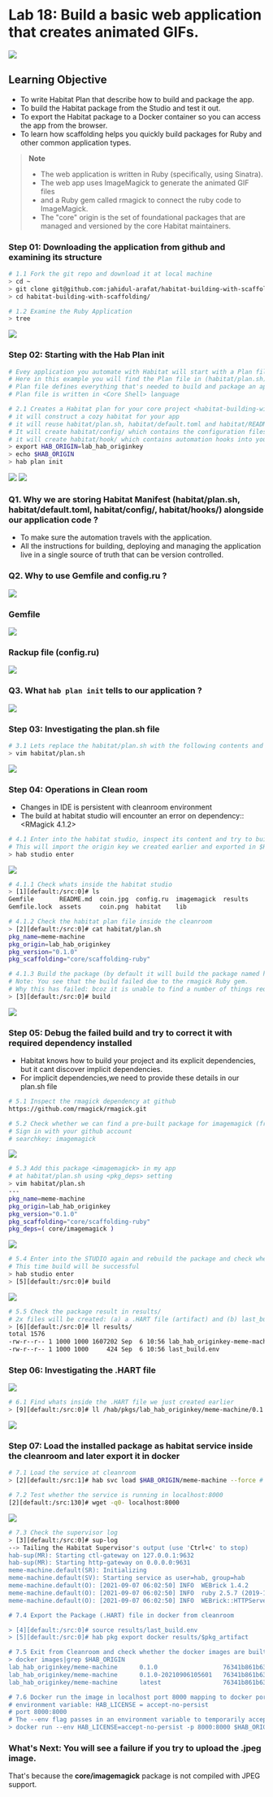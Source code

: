 # Lab 18: Build a basic web application that creates animated GIFs.
![](images/lab18.png)

## Learning Objective
- To write Habitat Plan that describe how to build and package the app.
- To build the Habitat package from the Studio and test it out.
- To export the Habitat package to a Docker container so you can access the app from the browser.
- To learn how scaffolding helps you quickly build packages for Ruby and other common application types.

> **Note**
> - The web application is written in Ruby (specifically, using Sinatra).
> - The web app uses ImageMagick to generate the animated GIF files 
> - and a Ruby gem called rmagick to connect the ruby code to ImageMagick.
> - The "core" origin is the set of foundational packages that are managed and versioned by the core Habitat maintainers.

### Step 01: Downloading the application from github and examining its structure
```bash
# 1.1 Fork the git repo and download it at local machine
> cd ~
> git clone git@github.com:jahidul-arafat/habitat-building-with-scaffolding.git
> cd habitat-building-with-scaffolding/

# 1.2 Examine the Ruby Application
> tree
```
![](images/hab_plan_skel.png)

### Step 02: Starting with the Hab Plan init
```bash
# Evey application you automate with Habitat will start with a Plan file. 
# Here in this example you will find the Plan file in (habitat/plan.sh)
# Plan file defines everything that's needed to build and package an application into a Habitat artifact (.HART file)
# Plan file is written in <Core Shell> language

# 2.1 Creates a Habitat plan for your core project <habitat-building-with-scaffolding>
# it will construct a cozy habitat for your app
# it will reuse habitat/plan.sh, habitat/default.toml and habitat/README.md
# It will create habitat/config/ which contains the configuration files for your app.
# it will create habitat/hook/ which contains automation hooks into your habitat
> export HAB_ORIGIN=lab_hab_originkey
> echo $HAB_ORIGIN
> hab plan init
```
![](images/hab_plan_init.png)
![](images/hab_plan_init-new.png)


### Q1. Why we are storing Habitat Manifest (habitat/plan.sh, habitat/default.toml, habitat/config/, habitat/hooks/) alongside our application code ?
- To make sure the automation travels with the application.
- All the instructions for building, deploying and managing the application live in a single source of truth that can be version controlled.

### Q2. Why to use Gemfile and config.ru ?
![](images/hab_plan_init_rackup.png)
### Gemfile
![](images/gemfile.png)

### Rackup file (config.ru)
![](images/rackup_file.png)


### Q3. What `hab plan init` tells to our application ?
![](images/hab-paln-init-scaffolding.png)

### Step 03: Investigating the plan.sh file
```bash
# 3.1 Lets replace the habitat/plan.sh with the following contents and investigate its structure
> vim habitat/plan.sh

```
![](images/plan_file_intro.png)

### Step 04: Operations in Clean room
- Changes in IDE is persistent with cleanroom environment
- The build at habitat studio will encounter an error on dependency::<RMagick 4.1.2>
```bash
# 4.1 Enter into the habitat studio, inspect its content and try to build the package
# This will import the origin key we created earlier and exported in $HAB_ORIGIN environment variable
> hab studio enter

```
![](images/hab-studio-importing-keys.png)
```bash
# 4.1.1 Check whats inside the habitat studio
> [1][default:/src:0]# ls
Gemfile       README.md  coin.jpg  config.ru  imagemagick  results
Gemfile.lock  assets     coin.png  habitat    lib

# 4.1.2 Check the habitat plan file inside the cleanroom
> [2][default:/src:0]# cat habitat/plan.sh
pkg_name=meme-machine
pkg_origin=lab_hab_originkey
pkg_version="0.1.0"
pkg_scaffolding="core/scaffolding-ruby"

# 4.1.3 Build the package (by default it will build the package named habitat and will build from habitat/plan.sh)
# Note: You see that the build failed due to the rmagick Ruby gem.
# Why this has failed: bcoz it is unable to find a number of things required to install the <rmagick> gem
> [3][default:/src:0]# build
```
![](images/hab_build_error.png)

### Step 05: Debug the failed build and try to correct it with required dependency installed
- Habitat knows how to build your project and its explicit dependencies, but it cant discover implicit dependencies.
- For implicit dependencies,we need to provide these details in our plan.sh file
```bash
# 5.1 Inspect the rmagick dependency at github
https://github.com/rmagick/rmagick.git

# 5.2 Check whether we can find a pre-built package for imagemagick (from origin::<core>) at https://bldr.habitat.sh/
# Sign in with your github account
# searchkey: imagemagick

```
![](images/habitat_builder_imagemagick.png)

```bash
# 5.3 Add this package <imagemagick> in my app 
# at habitat/plan.sh using <pkg_deps> setting
> vim habitat/plan.sh
---
pkg_name=meme-machine
pkg_origin=lab_hab_originkey
pkg_version="0.1.0"
pkg_scaffolding="core/scaffolding-ruby"
pkg_deps=( core/imagemagick )
```
![](images/habitat-plan-dep-added.png)
```bash
# 5.4 Enter into the STUDIO again and rebuild the package and check whether the error is resolved or not
# This time build will be successful
> hab studio enter
> [5][default:/src:0]# build
```
![](images/core_pkg_imagemagick.png)
```bash
# 5.5 Check the package result in results/
# 2x files will be created: (a) a .HART file (artifact) and (b) last_build.env
> [6][default:/src:0]# ll results/
total 1576
-rw-r--r-- 1 1000 1000 1607202 Sep  6 10:56 lab_hab_originkey-meme-machine-0.1.0-20210906105601-x86_64-linux.hart
-rw-r--r-- 1 1000 1000     424 Sep  6 10:56 last_build.env
```

### Step 06: Investigating the .HART file
![](images/hart_file_skel.png)
```bash
# 6.1 Find whats inside the .HART file we just created earlier
> [9][default:/src:0]# ll /hab/pkgs/lab_hab_originkey/meme-machine/0.1.0/20210906105601/
```
![](images/hab_packages_hart.png)

### Step 07: Load the installed package as habitat service inside the cleanroom and later export it in docker
```bash
# 7.1 Load the service at cleanroom
> [2][default:/src:1]# hab svc load $HAB_ORIGIN/meme-machine --force # --force option for reload

# 7.2 Test whether the service is running in localhost:8000
[2][default:/src:130]# wget -q0- localhost:8000
```
![](images/localhost_meme_8000.png)
```bash
# 7.3 Check the supervisor log
> [3][default:/src:0]# sup-log
--> Tailing the Habitat Supervisor's output (use 'Ctrl+c' to stop)
hab-sup(MR): Starting ctl-gateway on 127.0.0.1:9632
hab-sup(MR): Starting http-gateway on 0.0.0.0:9631
meme-machine.default(SR): Initializing
meme-machine.default(SV): Starting service as user=hab, group=hab
meme-machine.default(O): [2021-09-07 06:02:50] INFO  WEBrick 1.4.2
meme-machine.default(O): [2021-09-07 06:02:50] INFO  ruby 2.5.7 (2019-10-01) [x86_64-linux]
meme-machine.default(O): [2021-09-07 06:02:50] INFO  WEBrick::HTTPServer#start: pid=4610 port=8000

# 7.4 Export the Package (.HART) file in docker from cleanroom

> [4][default:/src:0]# source results/last_build.env 
> [5][default:/src:0]# hab pkg export docker results/$pkg_artifact

# 7.5 Exit from Cleanroom and check whether the docker images are built
> docker images|grep $HAB_ORIGIN
lab_hab_originkey/meme-machine      0.1.0                  76341b861b63   About a minute ago   350MB
lab_hab_originkey/meme-machine      0.1.0-20210906105601   76341b861b63   About a minute ago   350MB
lab_hab_originkey/meme-machine      latest                 76341b861b63   About a minute ago   350MB

# 7.6 Docker run the image in localhost port 8000 mapping to docker port 8000
# environment variable: HAB_LICENSE = accept-no-persist
# port 8000:8000
# The --env flag passes in an environment variable to temporarily accept the habitat EULA
> docker run --env HAB_LICENSE=accept-no-persist -p 8000:8000 $HAB_ORIGIN/meme-machine

```
### What's Next: You will see a failure if you try to upload the .jpeg image.
That's because the **core/imagemagick** package is not compiled with JPEG support. 


